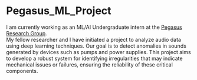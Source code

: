 # Pegasus_ML_Project

I am currently working as an ML/AI Undergraduate intern at the [Pegasus Research Group](https://pegasus.ep.wisc.edu/).  
My fellow researcher and I have initiated a project to analyze audio data using deep learning techniques. 
Our goal is to detect anomalies in sounds generated by devices such as pumps and power supplies. 
This project aims to develop a robust system for identifying irregularities that may indicate mechanical issues or failures, ensuring the reliability of these critical components.
